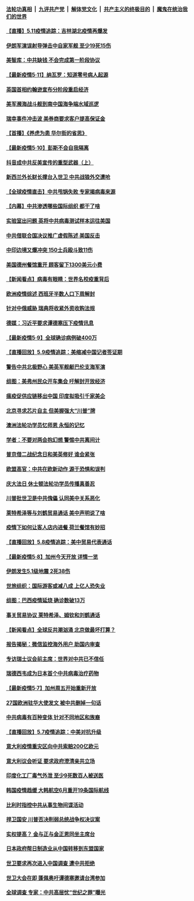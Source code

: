

####  [法轮功真相](../../../../basic/blob/master/README.md?t=05112131) &nbsp;|&nbsp; [九评共产党](../../../../9ping.md/blob/master/README.md?t=05112131) &nbsp;|&nbsp; [解体党文化](../../../../jtdwh.md/blob/master/README.md?t=05112131)  &nbsp;|&nbsp; [共产主义的终极目的](../../../../gczydzjmd.md/blob/master/README.md?t=05112131) &nbsp;|&nbsp; [魔鬼在统治我们的世界](../../../../mgztzwmdsj.md/blob/master/README.md?t=05112131) 

#### [【直播】5.11疫情追踪：吉林湖北疫情再爆发](../pages/nsc418/n12099051.md?t=05112131) 

#### [伊朗军演误射导弹击中自家军舰 至少19死15伤](../pages/nsc418/n12098875.md?t=05112131) 

#### [美智库：中共缺钱 不会完成第一阶段协议](../pages/nsc418/n12098773.md?t=05112131) 

#### [【最新疫情5·11】纳瓦罗：知道零号病人起源](../pages/nsc418/n12096347.md?t=05112131) 

#### [英国首相约翰逊宣布分阶段重启经济](../pages/nsc418/n12098188.md?t=05112131) 

#### [美军濒海战斗舰到南中国海争端水域巡逻](../pages/nsc418/n12097986.md?t=05112131) 

#### [瑞幸事件冲击波 美券商要求客户提高保证金](../pages/nsc418/n12096495.md?t=05112131) 

#### [【首播】《养虎为患 华尔街的省思》](../pages/nsc418/n12095932.md?t=05112131) 

#### [【最新疫情5·10】彭斯不会自我隔离](../pages/nsc418/n12093931.md?t=05112131) 

#### [抖音成中共反美宣传的重型武器（上）](../pages/nsc418/n12096118.md?t=05112131) 

#### [新西兰外长财长撑台入世卫 中共战狼外交遭呛](../pages/nsc418/n12097281.md?t=05112131) 

#### [【全球疫情直击】中共甩锅失败 专家揭病毒来源](../pages/nsc418/n12097108.md?t=05112131) 

#### [【内幕】中共渗透哪些国际组织 都干了啥](../pages/nsc418/n12095886.md?t=05112131) 

#### [实验室出问题 英将中共病毒测试样本运往美国](../pages/nsc418/n12097115.md?t=05112131) 

#### [中共借联合国决议推广虚假陈述 美国反击](../pages/nsc418/n12096167.md?t=05112131) 

#### [中印边境又爆冲突 150士兵殴斗致11伤](../pages/nsc418/n12096957.md?t=05112131) 

#### [美国德州餐馆重开 顾客留下1300美元小费](../pages/nsc418/n12096433.md?t=05112131) 

#### [【新闻看点】病毒有眼睛：世界名校疫重背后](../pages/nsc418/n12096148.md?t=05112131) 

#### [欧洲疫情综述 西班牙半数人口下周解封](../pages/nsc418/n12095795.md?t=05112131) 

#### [针对中俄威胁 瑞典将收紧外资收购法规](../pages/nsc418/n12095864.md?t=05112131) 

#### [德媒：习近平要求谭德塞压下疫情讯息](../pages/nsc418/n12095396.md?t=05112131) 

#### [【最新疫情5·9】全球确诊病例破400万](../pages/nsc418/n12094519.md?t=05112131) 

#### [【直播回放】5.9疫情追踪：美缩减中国记者签证期](../pages/nsc418/n12095312.md?t=05112131) 

#### [警告中共北极野心 美英军舰艇巴伦支海军演](../pages/nsc418/n12095131.md?t=05112131) 

#### [组图：美弗州民众开车集会 吁解封开放经济](../pages/nsc418/n12094642.md?t=05112131) 

#### [瘟疫促供应链移出中国 印度拟吸引千家美企](../pages/nsc418/n12094189.md?t=05112131) 

#### [北京寻求芯片自主 但美握强大“川普”牌](../pages/nsc418/n12093978.md?t=05112131) 

#### [澳洲法轮功学员忆师恩 永恒的记忆](../pages/nsc418/n12093999.md?t=05112131) 

#### [学者：不要对两会抱幻想 警惕中共离间计](../pages/nsc418/n12094136.md?t=05112131) 

#### [普京借二战纪念日和美英修好 谁会紧张](../pages/nsc418/n12093912.md?t=05112131) 

#### [欧盟高官：中共在欧新动作 源于恐惧和误判](../pages/nsc418/n12093790.md?t=05112131) 

#### [庆大法日 休士顿法轮功学员传播真善忍](../pages/nsc418/n12092804.md?t=05112131) 

#### [川普批世卫是中共傀儡 认同美中关系恶化](../pages/nsc418/n12093756.md?t=05112131) 

#### [莱特希泽等与刘鹤贸易通话 美中声明说了啥](../pages/nsc418/n12093423.md?t=05112131) 

#### [疫情下如何让客人店内进餐 荷兰餐馆有妙招](../pages/nsc418/n12093214.md?t=05112131) 

#### [【直播回放】5.8疫情追踪：美中贸易代表通话](../pages/nsc418/n12093103.md?t=05112131) 

#### [【最新疫情5·8】加州今天开放 详情一览](../pages/nsc418/n12088365.md?t=05112131) 

#### [伊朗发生5.1级地震 2死38伤](../pages/nsc418/n12093090.md?t=05112131) 

#### [世旅组织：国际游客或减八成 上亿人恐失业](../pages/nsc418/n12092734.md?t=05112131) 

#### [组图：巴西疫情延烧 确诊数破13万](../pages/nsc418/n12089682.md?t=05112131) 

#### [事关贸易协议 莱特希泽、姆钦和刘鹤通话](../pages/nsc418/n12092122.md?t=05112131) 

#### [【新闻看点】全球反共潮汹涌 北京做最坏打算？](../pages/nsc418/n12091113.md?t=05112131) 

#### [报告揭秘：微信监控海外用户 助国内审查](../pages/nsc418/n12091199.md?t=05112131) 

#### [专访瑞士议会前主席：世界对中共已不信任](../pages/nsc418/n12091364.md?t=05112131) 

#### [瑞德西韦成为日本首个中共病毒治疗药物](../pages/nsc418/n12091166.md?t=05112131) 

#### [【最新疫情5·7】加州周五开始重新开放](../pages/nsc418/n12088561.md?t=05112131) 

#### [27国欧洲驻华大使发文 被中共删掉一句话](../pages/nsc418/n12090653.md?t=05112131) 

#### [中共病毒有百种变体 针对不同地区和族裔](../pages/nsc418/n12090534.md?t=05112131) 

#### [【直播回放】5.7疫情追踪：中美对抗升级](../pages/nsc418/n12090116.md?t=05112131) 

#### [意大利疫情重灾区向中共索赔200亿欧元](../pages/nsc418/n12090074.md?t=05112131) 

#### [意大利议会听证 要求政府澄清亲共立场](../pages/nsc418/n12089985.md?t=05112131) 

#### [印度化工厂毒气外泄 至少9死数百人被送医](../pages/nsc418/n12089865.md?t=05112131) 

#### [韩国疫情趋缓 大韩航空6月重开19条国际航线](../pages/nsc418/n12089931.md?t=05112131) 

#### [比利时指控中共从事生物间谍活动](../pages/nsc418/n12088699.md?t=05112131) 

#### [捍卫国安 川普否决削弱总统战争权决议案](../pages/nsc418/n12088849.md?t=05112131) 

#### [实权提高？ 金与正与金正恩同坐主席台](../pages/nsc418/n12088419.md?t=05112131) 

#### [日本政府帮日制造业从中国转移到东盟国家](../pages/nsc418/n12088136.md?t=05112131) 

#### [世卫要求再次进入中国调查 遭中共拒绝](../pages/nsc418/n12088138.md?t=05112131) 

#### [世卫大会在即 蓬佩奥吁谭德塞邀请台湾参加](../pages/nsc418/n12088309.md?t=05112131) 

#### [全球调查 专家：中共高层忧“世纪之罪”曝光](../pages/nsc418/n12088248.md?t=05112131) 

